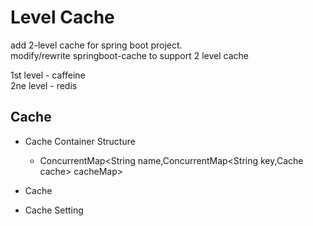 # Level Cache
add 2-level cache for spring boot project.  
modify/rewrite springboot-cache to support 2 level cache 

1st level - caffeine  
2ne level - redis  

## Cache 
- Cache Container Structure
    - ConcurrentMap<String name,ConcurrentMap<String key,Cache cache> cacheMap>
   
- Cache 

- Cache Setting